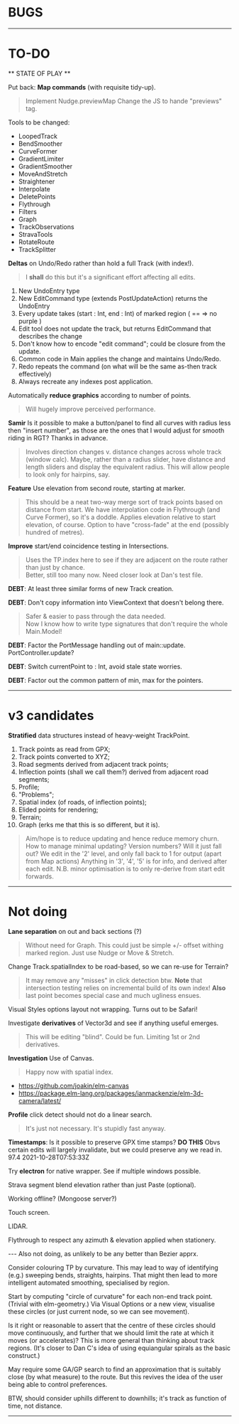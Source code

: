 
# **BUGS**

---

# TO-DO

** STATE OF PLAY ** 

Put back: **Map commands** (with requisite tidy-up).
> Implement Nudge.previewMap
> Change the JS to hande "previews" tag.

Tools to be changed:
- LoopedTrack
- BendSmoother
- CurveFormer
- GradientLimiter
- GradientSmoother
- MoveAndStretch
- Straightener
- Interpolate
- DeletePoints
- Flythrough
- Filters
- Graph
- TrackObservations
- StravaTools
- RotateRoute
- TrackSplitter

**Deltas** on Undo/Redo rather than hold a full Track (with index!). 
> I **shall** do this but it's a significant effort affecting all edits.
1. New UndoEntry type
2. New EditCommand type (extends PostUpdateAction) returns the UndoEntry
3. Every update takes (start : Int, end : Int) of marked region ( == => no purple )
4. Edit tool does not update the track, but returns EditCommand that describes the change
5. Don't know how to encode "edit command"; could be closure from the update.
6. Common code in Main applies the change and maintains Undo/Redo.
7. Redo repeats the command (on what will be the same as-then track effectively)
8. Always recreate any indexes post application.

Automatically **reduce graphics** according to number of points.
> Will hugely improve perceived performance.

**Samir**
Is it possible to make a button/panel to find all curves with radius less then "insert number", 
as those are the ones that I would adjust for smooth riding in RGT? Thanks in advance.
> Involves direction changes v. distance changes across whole track (window calc).
> Maybe, rather than a radius slider, have distance and length sliders and display the
> equivalent radius. This will allow people to look only for hairpins, say.

**Feature** Use elevation from second route, starting at marker.
> This should be a neat two-way merge sort of track points based on distance from start.
> We have interpolation code in Flythrough (and Curve Former), so it's a doddle.
> Applies elevation relative to start elevation, of course.
> Option to have "cross-fade" at the end (possibly hundred of metres).

**Improve** start/end coincidence testing in Intersections.
> Uses the TP.index here to see if they are adjacent on the route rather than just by chance.  
> Better, still too many now. Need closer look at Dan's test file.

**DEBT**: At least three similar forms of new Track creation.

**DEBT**: Don't copy information into ViewContext that doesn't belong there.
> Safer & easier to pass through the data needed.  
> Now I know how to write type signatures that don't require the whole Main.Model!

**DEBT**: Factor the PortMessage handling out of main::update. PortController.update?

**DEBT**: Switch currentPoint to : Int, avoid stale state worries.

**DEBT**: Factor out the common pattern of min, max for the pointers.

---

# v3 candidates

**Stratified** data structures instead of heavy-weight TrackPoint.
1. Track points as read from GPX;
2. Track points converted to XYZ;
3. Road segments derived from adjacent track points;
4. Inflection points (shall we call them?) derived from adjacent road segments;
5. Profile;
6. "Problems";
7. Spatial index (of roads, of inflection points);
8. Elided points for rendering;
9. Terrain;
10. Graph (erks me that this is so different, but it is).

> Aim/hope is to reduce updating and hence reduce memory churn.
> How to manage minimal updating? Version numbers? Will it just fall out?
> We edit in the '2' level, and only fall back to 1 for output (apart from Map actions)
> Anything in '3', '4', '5' is for info, and derived after each edit.
> N.B. minor optimisation is to only re-derive from start edit forwards.

---

# Not doing

**Lane separation** on out and back sections (?)
> Without need for Graph. This could just be simple +/- offset withing marked region.
> Just use Nudge or Move & Stretch.

Change Track.spatialIndex to be road-based, so we can re-use for Terrain?
> It may remove any "misses" in click detection btw.
> **Note** that intersection testing relies on incremental build of its own index!
> **Also** last point becomes special case and much ugliness ensues.

Visual Styles options layout not wrapping.
Turns out to be Safari!

Investigate **derivatives** of Vector3d and see if anything useful emerges.
> This will be editing "blind". Could be fun.
> Limiting 1st or 2nd derivatives.

**Investigation** Use of Canvas.
> Happy now with spatial index.

- https://github.com/joakin/elm-canvas
- https://package.elm-lang.org/packages/ianmackenzie/elm-3d-camera/latest/

**Profile** click detect should not do a linear search.
> It's just not necessary. It's stupidly fast anyway.

**Timestamps**: Is it possible to preserve GPX time stamps? **DO THIS**
Obvs certain edits will largely invalidate, but we could preserve any we read in.
<trkpt lat="51.6159740" lon="-0.3014110">
<ele>97.4</ele>
<time>2021-10-28T07:53:33Z</time>

Try **electron** for native wrapper. See if multiple windows possible.

Strava segment blend elevation rather than just Paste (optional).

Working offline? (Mongoose server?)

Touch screen.

LIDAR.

Flythrough to respect any azimuth & elevation applied when stationery.

--- Also not doing, as unlikely to be any better than Bezier apprx.

Consider colouring TP by curvature.
This may lead to way of identifying (e.g.) sweeping bends, straights, hairpins.
That might then lead to more intelligent automated smoothing, specialised by region.

Start by computing "circle of curvature" for each non-end track point. (Trivial with elm-geometry.)
Via Visual Options or a new view, visualise these circles (or just current node, so we can see movement).

Is it right or reasonable to assert that the centre of these circles should move continuously,
and further that we should limit the rate at which it moves (or accelerates)?
This is more general than thinking about track regions.
(It's closer to Dan C's idea of using equiangular spirals as the basic construct.)

May require some GA/GP search to find an approximation that is suitably close (by what measure) to the route.
But this revives the idea of the user being able to control preferences.

BTW, should consider uphills different to downhills; it's track as function of time, not distance.

---

